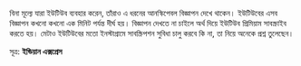বিনা মূল্যে যারা ইউটিউব ব্যবহার করেন, তাঁরাও এ ধরনের আনস্কিপেবল বিজ্ঞাপন দেখে থাকেন। ইউটিউবের এসব বিজ্ঞাপন কখনো কখনো এক মিনিট পর্যন্ত দীর্ঘ হয়। বিজ্ঞাপন দেখতে না চাইলে অর্থ দিয়ে ইউটিউব প্রিমিয়াম সাবস্ক্রাইব করতে হয়। মেটাও ইউটিউবের মতো ইনস্টাগ্রামে সাবস্ক্রিপশন সুবিধা চালু করবে কি না, তা নিয়ে অনেকে প্রশ্ন তুলেছেন।

সূত্র: **ইন্ডিয়ান এক্সপ্রেস**
